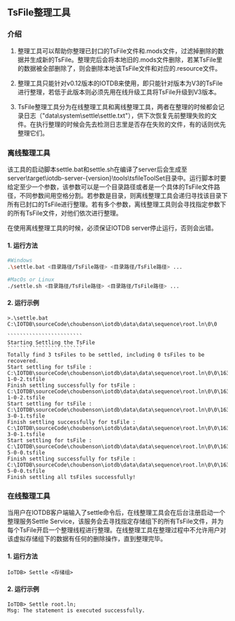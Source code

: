 

## TsFile整理工具

### 介绍

1. 整理工具可以帮助你整理已封口的TsFile文件和.mods文件，过滤掉删除的数据并生成新的TsFile。整理完后会将本地旧的.mods文件删除，若某TsFile里的数据被全部删除了，则会删除本地该TsFile文件和对应的.resource文件。

2. 整理工具只能针对v0.12版本的IOTDB来使用，即只能针对版本为V3的TsFile进行整理，若低于此版本则必须先用在线升级工具将TsFile升级到V3版本。
3. TsFile整理工具分为在线整理工具和离线整理工具，两者在整理的时候都会记录日志（"data\system\settle\settle.txt"），供下次恢复先前整理失败的文件。在执行整理的时候会先去检测日志里是否存在失败的文件，有的话则优先整理它们。

### 离线整理工具

该工具的启动脚本settle.bat和settle.sh在编译了server后会生成至server\target\iotdb-server-{version}\tools\tsfileToolSet目录中。运行脚本时要给定至少一个参数，该参数可以是一个目录路径或者是一个具体的TsFile文件路径，不同参数间用空格分割。若参数是目录，则离线整理工具会递归寻找该目录下所有已封口的TsFile进行整理。若有多个参数，离线整理工具则会寻找指定参数下的所有TsFile文件，对他们依次进行整理。

在使用离线整理工具的时候，必须保证IOTDB server停止运行，否则会出错。

#### 1. 运行方法

```bash
#Windows
.\settle.bat <目录路径/TsFile路径> <目录路径/TsFile路径> ...

#MacOs or Linux
./settle.sh <目录路径/TsFile路径> <目录路径/TsFile路径> ...
```

#### 2. 运行示例

```
>.\settle.bat C:\IOTDB\sourceCode\choubenson\iotdb\data\data\sequence\root.ln\0\0

​````````````````````````
Starting Settling the TsFile
​````````````````````````
Totally find 3 tsFiles to be settled, including 0 tsFiles to be recovered.
Start settling for tsFile : C:\IOTDB\sourceCode\choubenson\iotdb\data\data\sequence\root.ln\0\0\1631261328514-1-0-2.tsfile
Finish settling successfully for tsFile : C:\IOTDB\sourceCode\choubenson\iotdb\data\data\sequence\root.ln\0\0\1631261328514-1-0-2.tsfile
Start settling for tsFile : C:\IOTDB\sourceCode\choubenson\iotdb\data\data\sequence\root.ln\0\0\1631274465662-3-0-1.tsfile
Finish settling successfully for tsFile : C:\IOTDB\sourceCode\choubenson\iotdb\data\data\sequence\root.ln\0\0\1631274465662-3-0-1.tsfile
Start settling for tsFile : C:\IOTDB\sourceCode\choubenson\iotdb\data\data\sequence\root.ln\0\0\1631433121335-5-0-0.tsfile
Finish settling successfully for tsFile : C:\IOTDB\sourceCode\choubenson\iotdb\data\data\sequence\root.ln\0\0\1631433121335-5-0-0.tsfile
Finish settling all tsFiles successfully!
```

### 在线整理工具

当用户在IOTDB客户端输入了settle命令后，在线整理工具会在后台注册启动一个整理服务Settle Service，该服务会去寻找指定存储组下的所有TsFile文件，并为每个TsFile开启一个整理线程进行整理。在线整理工具在整理过程中不允许用户对该虚拟存储组下的数据有任何的删除操作，直到整理完毕。

#### 1. 运行方法

```
IoTDB> Settle <存储组>
```

#### 2. 运行示例

```
IoTDB> Settle root.ln;
Msg: The statement is executed successfully.
```